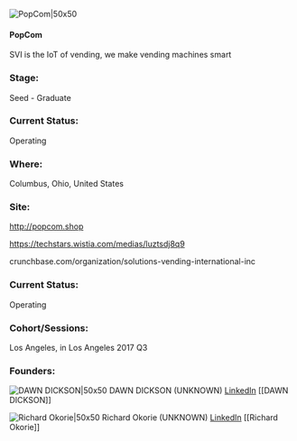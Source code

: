 

![PopCom|50x50](https://apimg.techstars.com/connect/images/image_files/5a53dfc7c9aec75bea000052/original/Screen_Shot_2018-01-08_at_1.16.38_PM.png)

#### PopCom
SVI is the IoT of vending, we make vending machines smart

### Stage: 
Seed - Graduate 

### Current Status: 
Operating

### Where:
Columbus, Ohio, United States

### Site:
http://popcom.shop

https://techstars.wistia.com/medias/luztsdj8q9

crunchbase.com/organization/solutions-vending-international-inc

### Current Status: 
Operating

### Cohort/Sessions: 
Los Angeles, in Los Angeles 2017 Q3

### Founders: 

![DAWN DICKSON|50x50](https://apimg.techstars.com/connect/images/image_files/60ccc7ac8e797900075a9f20/original/social_media_headshot.jpeg) DAWN DICKSON (UNKNOWN) [LinkedIn](https://linkedin.com/in/dawndickson) [[DAWN DICKSON]]

![Richard Okorie|50x50](https://apimg.techstars.com/connect/images/image_files/593840c49c66a95c50000035/original/bowtie.jpg) Richard Okorie (UNKNOWN) [LinkedIn](https://linkedin.com/in/richard-okorie-667774122) [[Richard Okorie]]


